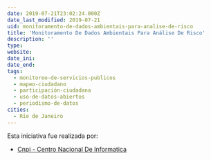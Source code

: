 ```yaml
---
date: 2019-07-21T23:02:24.000Z
date_last_modified: 2019-07-21
uid: monitoramento-de-dados-ambientais-para-analise-de-risco
title: 'Monitoramento De Dados Ambientais Para Análise De Risco'
description: ''
type: 
website: 
date_ini: 
date_end: 
tags:
  - monitoreo-de-servicios-publicos
  - mapeo-ciudadano
  - participación-ciudadana
  - uso-de-datos-abiertos
  - periodismo-de-datos
cities: 
  - Río de Janeiro
---
```


Esta iniciativa fue realizada por:

- [Cnpi - Centro Nacional De Informatica](/organizaciones/cnpi-centro-nacional-de-informatica)
